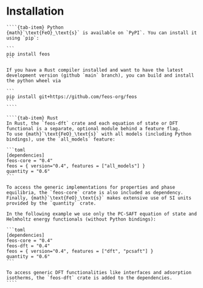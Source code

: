 # Installation

`````{tab-set}
````{tab-item} Python
{math}`\text{FeO}_\text{s}` is available on `PyPI`. You can install it using `pip`:

```
pip install feos
```

If you have a Rust compiler installed and want to have the latest development version (github `main` branch), you can build and install the python wheel via

```
pip install git+https://github.com/feos-org/feos
```
````

````{tab-item} Rust
In Rust, the `feos-dft` crate and each equation of state or DFT functional is a separate, optional module behind a feature flag.
To use {math}`\text{FeO}_\text{s}` with all models (including Python bindings), use the `all_models` feature:

```toml
[dependencies]
feos-core = "0.4"
feos = { version="0.4", features = ["all_models"] }
quantity = "0.6"
```

To access the generic implementations for properties and phase equilibria, the `feos-core` crate is also included as dependency. Finally, {math}`\text{FeO}_\text{s}` makes extensive use of SI units provided by the `quantity` crate.

In the following example we use only the PC-SAFT equation of state and Helmholtz energy functionals (without Python bindings):

```toml
[dependencies]
feos-core = "0.4"
feos-dft = "0.4"
feos = { version="0.4", features = ["dft", "pcsaft"] }
quantity = "0.6"
```

To access generic DFT functionalities like interfaces and adsorption isotherms, the `feos-dft` crate is added to the dependencies.
````
`````
